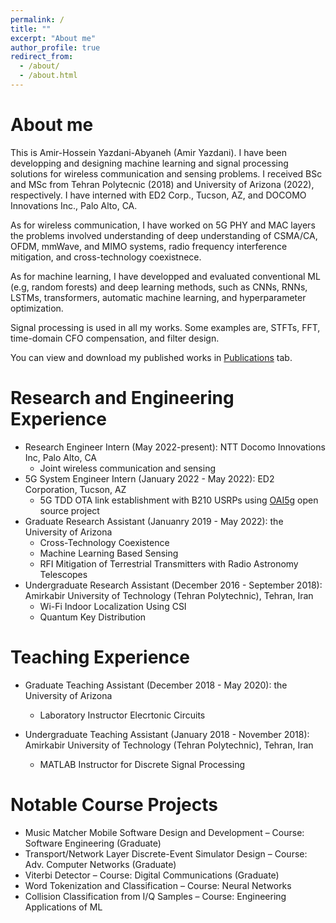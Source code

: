 ```yaml
---
permalink: /
title: ""
excerpt: "About me"
author_profile: true
redirect_from: 
  - /about/
  - /about.html
---
```


About me
=========
This is Amir-Hossein Yazdani-Abyaneh (Amir Yazdani). I have been developping and designing machine learning and signal processing solutions for wireless communication and sensing problems. I received BSc and MSc from Tehran Polytecnic (2018) and University of Arizona (2022), respectively. I have interned with ED2 Corp., Tucson, AZ, and DOCOMO Innovations Inc., Palo Alto, CA. 


As for wireless communication, I have worked on 5G PHY and MAC layers the problems involved understanding of deep understanding of CSMA/CA, OFDM, mmWave, and MIMO systems, radio frequency interference mitigation, and cross-technology coexistnece. 

As for machine learning, I have developped and evaluated conventional ML (e.g, random forests) and deep learning methods, such as CNNs, RNNs, LSTMs, transformers, automatic machine learning, and hyperparameter optimization. 

Signal processing is used in all my works. Some examples are, STFTs, FFT, time-domain CFO compensation, and filter design.

You can view and download my published works in [Publications](https://amirhya.github.io/amir.github.io//publications/) tab.



<!--
<div align="center">
<img src="https://amirhya.github.io/amir.github.io//images/profile.jpg">
</div>
<br/>
 -->


Research and Engineering Experience
======
* Research Engineer Intern (May 2022-present): NTT Docomo Innovations Inc, Palo Alto, CA
  * Joint wireless communication and sensing
* 5G System Engineer Intern (January 2022 - May 2022): ED2 Corporation, Tucson, AZ
  * 5G TDD OTA link establishment with B210 USRPs using [OAI5g](https://gitlab.eurecom.fr/oai/openairinterface5g) open source project
* Graduate Research Assistant (Januanry 2019 - May 2022): the University of Arizona
  * Cross-Technology Coexistence 
  * Machine Learning Based Sensing
  * RFI Mitigation of Terrestrial Transmitters with Radio Astronomy Telescopes
* Undergraduate Research Assistant (December 2016 - September 2018): Amirkabir University of Technology (Tehran Polytechnic), Tehran, Iran
  * Wi-Fi Indoor Localization Using CSI
  * Quantum Key Distribution

Teaching Experience
======

* Graduate Teaching Assistant (December 2018 - May 2020): the University of Arizona
  * Laboratory Instructor Elecrtonic Circuits

* Undergraduate Teaching Assistant (January 2018 - November 2018): Amirkabir University of Technology (Tehran Polytechnic), Tehran, Iran
  * MATLAB Instructor for Discrete Signal Processing
  

Notable Course Projects
======
* Music Matcher Mobile Software Design and Development – Course: Software Engineering (Graduate)
* Transport/Network Layer Discrete-Event Simulator Design – Course: Adv. Computer Networks (Graduate)
* Viterbi Detector – Course: Digital Communications (Graduate)
* Word Tokenization and Classification – Course: Neural Networks
* Collision Classification from I/Q Samples – Course: Engineering Applications of ML




